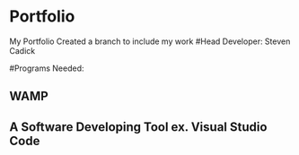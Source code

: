 # Portfolio
My Portfolio
Created a branch to include my work
#Head Developer: Steven Cadick

#Programs Needed:
## WAMP
## A Software Developing Tool ex. Visual Studio Code
## 
